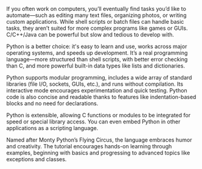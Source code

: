 If you often work on computers, you’ll eventually find tasks you’d like to automate—such as editing many text files, organizing photos, or writing custom applications. While shell scripts or batch files can handle basic tasks, they aren’t suited for more complex programs like games or GUIs. C/C++/Java can be powerful but slow and tedious to develop with.

Python is a better choice: it's easy to learn and use, works across major operating systems, and speeds up development. It’s a real programming language—more structured than shell scripts, with better error checking than C, and more powerful built-in data types like lists and dictionaries.

Python supports modular programming, includes a wide array of standard libraries (file I/O, sockets, GUIs, etc.), and runs without compilation. Its interactive mode encourages experimentation and quick testing. Python code is also concise and readable thanks to features like indentation-based blocks and no need for declarations.

Python is extensible, allowing C functions or modules to be integrated for speed or special library access. You can even embed Python in other applications as a scripting language.

Named after Monty Python’s Flying Circus, the language embraces humor and creativity. The tutorial encourages hands-on learning through examples, beginning with basics and progressing to advanced topics like exceptions and classes.
